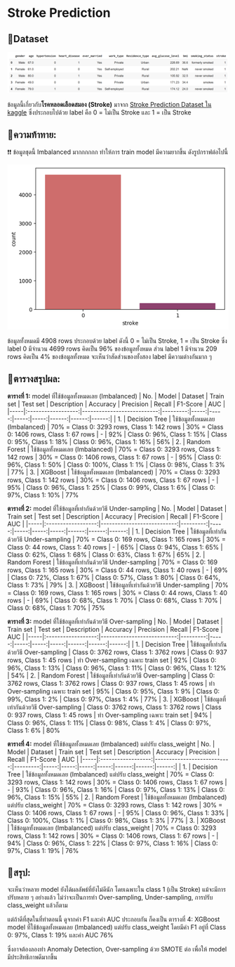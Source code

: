 # Stroke Prediction
 
## 📁Dataset
<p align="center">
    <img src="https://github.com/mill-ornrakorn/Stroke-Prediction/blob/main/pic%20for%20readme/dataset.png?raw=true" alt= "df" >
</p>

ข้อมูลนี้เกี่ยวกับ**โรคหลอดเลือดสมอง (Stroke)** มาจาก [Stroke Prediction Dataset ใน kaggle](https://www.kaggle.com/datasets/fedesoriano/stroke-prediction-dataset) ซึ่งประกอบไปด้วย label คือ 0 = ไม่เป็น Stroke และ 1 = เป็น Stroke

## 🔎ความท้าทาย:
❗❗ ข้อมูลชุดนี้ Imbalanced มากกกกกก ทำให้การ train model มีความยากขึ้น ดังรูปกราฟต่อไปนี้

<p align="center">
    <img src="https://github.com/mill-ornrakorn/Stroke-Prediction/blob/main/pic%20for%20readme/stroke_plot.png?raw=true" alt= "stroke_plot" >
</p>

ข้อมูลทั้งหมดมี 4908 rows ประกอบด้วย label ดังนี้ 0 = ไม่เป็น Stroke, 1 = เป็น Stroke ซึ่ง label 0 มีจำนวน 4699 rows คิดเป็น 96% ของข้อมูลทั้งหมด ส่วน label 1 มีจำนวน 209 rows คิดเป็น 4% ของข้อมูลทั้งหมด จะเห็นว่าสัดส่วนของทั้งสอง label มีความต่างกันมาก ๆ 

## 📝ตารางสรุปผล:

**ตารางที่ 1:** model ที่ใช้ข้อมูลทั้งหมดเลย (Imbalanced)
| No. |      Model         |         Dataset            |    Train set | Test set    | Description | Accuracy | Precision | Recall |  F1-Score | AUC |
|-----|:------------------:|---------------------------:|---------:|-----:|-----:|-----:|-----:|------:|------:|------:|
| 1.   |    Decision Tree    |  ใช้ข้อมูลทั้งหมดเลย (Imbalanced)  | 70% = Class 0: 3293 rows, Class 1: 142 rows |  30% = Class 0: 1406 rows, Class 1: 67 rows | - | 92% | Class 0: 96%, Class 1: 15% | Class 0: 95%, Class 1: 18%  | Class 0: 96%, Class 1: 16%  | 56%
| 2.   |   Random Forest    |  ใช้ข้อมูลทั้งหมดเลย (Imbalanced)  | 70% = Class 0: 3293 rows, Class 1: 142 rows |  30% = Class 0: 1406 rows, Class 1: 67 rows | - | 95% | Class 0: 96%, Class 1: 50% | Class 0: 100%, Class 1: 1%  | Class 0: 98%, Class 1: 3%  | 77%
| 3.   |   XGBoost    |  ใช้ข้อมูลทั้งหมดเลย (Imbalanced)  | 70% = Class 0: 3293 rows, Class 1: 142 rows |  30% = Class 0: 1406 rows, Class 1: 67 rows | - | 95% | Class 0: 96%, Class 1: 25% | Class 0: 99%, Class 1: 6%  | Class 0: 97%, Class 1: 10%  | 77%


**ตารางที่ 2:** model ที่ใช้ข้อมูลที่เท่ากันด้วยวิธี Under-sampling
| No. |      Model         |         Dataset            |    Train set | Test set    | Description | Accuracy | Precision | Recall |  F1-Score | AUC |
|-----|:------------------:|---------------------------:|---------:|-----:|-----:|-----:|-----:|------:|------:|------:|
| 1.   |    Decision Tree    |  ใช้ข้อมูลที่เท่ากันด้วยวิธี Under-sampling  | 70% = Class 0: 169 rows, Class 1: 165 rows |  30% = Class 0: 44 rows, Class 1: 40 rows | - | 65% | Class 0: 94%, Class 1: 65% | Class 0: 62%, Class 1: 68%  | Class 0: 63%, Class 1: 67%  | 65%
| 2.   |   Random Forest    |  ใช้ข้อมูลที่เท่ากันด้วยวิธี Under-sampling  |  70% = Class 0: 169 rows, Class 1: 165 rows |  30% = Class 0: 44 rows, Class 1: 40 rows | - | 69% | Class 0: 72%, Class 1: 67% | Class 0: 57%, Class 1: 80%  | Class 0: 64%, Class 1: 73%  | 79%
| 3.   |   XGBoost    |  ใช้ข้อมูลที่เท่ากันด้วยวิธี Under-sampling  |  70% = Class 0: 169 rows, Class 1: 165 rows |  30% = Class 0: 44 rows, Class 1: 40 rows | - | 69% | Class 0: 68%, Class 1: 70% | Class 0: 68%, Class 1: 70%  | Class 0: 68%, Class 1: 70%  | 75%

**ตารางที่ 3:** model ที่ใช้ข้อมูลที่เท่ากันด้วยวิธี Over-sampling
| No. |      Model         |         Dataset            |    Train set | Test set    | Description | Accuracy | Precision | Recall |  F1-Score | AUC |
|-----|:------------------:|---------------------------:|---------:|-----:|-----:|-----:|-----:|------:|------:|------:|
| 1.   |    Decision Tree    |  ใช้ข้อมูลที่เท่ากันด้วยวิธี Over-sampling |  Class 0: 3762 rows, Class 1: 3762 rows |  Class 0: 937 rows, Class 1: 45 rows | ทำ Over-sampling เฉพาะ train set | 92% | Class 0: 96%, Class 1: 13% | Class 0: 96%, Class 1: 11%  | Class 0: 96%, Class 1: 12%  | 54%
| 2.   |   Random Forest    |  ใช้ข้อมูลที่เท่ากันด้วยวิธี Over-sampling  |  Class 0: 3762 rows, Class 1: 3762 rows |  Class 0: 937 rows, Class 1: 45 rows | ทำ Over-sampling เฉพาะ train set | 95% | Class 0: 95%, Class 1: 9% | Class 0: 99%, Class 1: 2%  | Class 0: 97%, Class 1: 4%  | 77%
| 3.   |   XGBoost    |  ใช้ข้อมูลที่เท่ากันด้วยวิธี Over-sampling  |  Class 0: 3762 rows, Class 1: 3762 rows |  Class 0: 937 rows, Class 1: 45 rows | ทำ Over-sampling เฉพาะ train set | 94% | Class 0: 96%, Class 1: 11% | Class 0: 98%, Class 1: 4%  | Class 0: 97%, Class 1: 6%  | 80%


**ตารางที่ 4:** model ที่ใช้ข้อมูลทั้งหมดเลย (Imbalanced) แต่ปรับ class_weight 
| No. |      Model         |         Dataset            |    Train set | Test set    | Description | Accuracy | Precision | Recall |  F1-Score | AUC |
|-----|:------------------:|---------------------------:|---------:|-----:|-----:|-----:|-----:|------:|------:|------:|
| 1.   |    Decision Tree    |  ใช้ข้อมูลทั้งหมดเลย (Imbalanced) แต่ปรับ class_weight   | 70% = Class 0: 3293 rows, Class 1: 142 rows |  30% = Class 0: 1406 rows, Class 1: 67 rows | - | 93% | Class 0: 96%, Class 1: 16% | Class 0: 97%, Class 1: 13%  | Class 0: 96%, Class 1: 15%  | 55%
| 2.   |   Random Forest    |  ใช้ข้อมูลทั้งหมดเลย (Imbalanced) แต่ปรับ class_weight   | 70% = Class 0: 3293 rows, Class 1: 142 rows |  30% = Class 0: 1406 rows, Class 1: 67 rows | - | 95% | Class 0: 96%, Class 1: 33% | Class 0: 100%, Class 1: 1%  | Class 0: 98%, Class 1: 3%  | 77%
| 3.   |   XGBoost    |  ใช้ข้อมูลทั้งหมดเลย (Imbalanced) แต่ปรับ class_weight   | 70% = Class 0: 3293 rows, Class 1: 142 rows |  30% = Class 0: 1406 rows, Class 1: 67 rows | - | 94% | Class 0: 96%, Class 1: 22% | Class 0: 97%, Class 1: 16%  | Class 0: 97%, Class 1: 19%  | 76%

## 📄สรุป:

จะเห็นว่าหลาย model ยังได้ผลลัพธ์ที่ยังไม่ดีนัก โดยเฉพาะใน class 1 (เป็น Stroke) แม้จะมีการปรับหลาย ๆ อย่างแล้ว ไม่ว่าจะเป็นการทำ Over-sampling, Under-sampling, การปรับ class_weight แล้วก็ตาม 

แต่ถ้าดีที่สุดในที่ทำตอนนี้ ดูจากค่า F1 และค่า AUC ประกอบกัน ก็คงเป็น ตารางที่ 4: XGBoost model ที่ใช้ข้อมูลทั้งหมดเลย (Imbalanced) แต่ปรับ class_weight โดยมีค่า F1 อยู่ที่ Class 0: 97%, Class 1: 19% และค่า AUC 76% 

ซึ่งอาจต้องลองทำ Anomaly Detection, Over-sampling ด้วย SMOTE ต่อ เพื่อให้ model มีประสิทธิภาพดีมากขึ้น